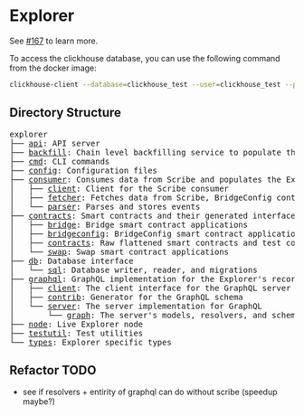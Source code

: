 
# Explorer

See [#167](https://github.com/synapsecns/sanguine/issues/167) to learn more.

To access the clickhouse database, you can use the following command from the docker image:

```bash
clickhouse-client --database=clickhouse_test --user=clickhouse_test --password=clickhouse_test
```

## Directory Structure

<pre>
explorer
├── <a href="./api">api</a>: API server
├── <a href="./backfill">backfill</a>: Chain level backfilling service to populate the database
├── <a href="./cmd">cmd</a>: CLI commands
├── <a href="./config">config</a>: Configuration files
├── <a href="./consumer">consumer</a>: Consumes data from Scribe and populates the Explorer database
│   ├── <a href="./consumer/client">client</a>: Client for the Scribe consumer
│   ├── <a href="./consumer/fetcher">fetcher</a>: Fetches data from Scribe, BridgeConfig contract, and Swap contract
│   └── <a href="./consumer/parser">parser</a>: Parses and stores events
├── <a href="./contracts">contracts</a>: Smart contracts and their generated interfaces/utils
│   ├── <a href="./contracts/bridge">bridge</a>: Bridge smart contract applications
│   ├── <a href="./contracts/bridgeconfig">bridgeconfig</a>: BridgeConfig smart contract applications
│   ├── <a href="./contracts/contracts">contracts</a>: Raw flattened smart contracts and test contracts
│   └── <a href="./contracts/swap">swap</a>: Swap smart contract applications
├── <a href="./db">db</a>: Database interface
│   └── <a href="./db/sql">sql</a>: Database writer, reader, and migrations
├── <a href="./graphql">graphql</a>: GraphQL implementation for the Explorer's recorded data
│   ├── <a href="./graphql/client">client</a>: The client interface for the GraphQL server
│   ├── <a href="./graphql/contrib">contrib</a>: Generator for the GraphQL schema
│   └── <a href="./graphql/server">server</a>: The server implementation for GraphQL
│       └── <a href="./graphql/server/graph">graph</a>: The server's models, resolvers, and schemas
├── <a href="./node">node</a>: Live Explorer node
├── <a href="./testutil">testutil</a>: Test utilities
└── <a href="./types">types</a>: Explorer specific types
</pre>

## Refactor TODO
- see if resolvers + entirity of graphql can do without scribe (speedup maybe?)
